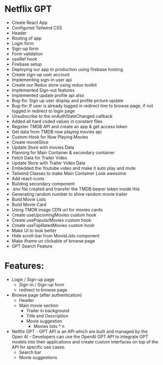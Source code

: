 # Netflix GPT

- Create React App
- Configured Tailwind CSS
- Header
- Routing of app
- Login form
- Sign-up form
- Form validation
- useRef hook
- Firebase setup
- Deploying our app to production using firebase hosting
- Create sign-up user account
- Implementing sign-in user api
- Create our Redux store using redux toolkit
- Implemented Sign-out features
- Implemented update profile api also
- Bug-fix: Sign up user display and profile picture update
- Bug-fix: If user is already logged in redirect him to browse page, if not logged in redirect to login page
- Unsubscribe to the onAuthStateChanged callback
- Added all hard coded values in constant files
- Register TMDB API and create an app & get access token
- Get data from TMDB now playing movies api
- Custom Hook for Now Playing Movies
- Create movieSlice
- Update Store with movies Data
- Planning for Main Container & secondary container
- Fetch Data for Trailer Video
- Update Store with Trailer Video Data
- Embedded the Youtube video and make it auto play and mute
- Tailwind Classes to make Main Container Look awesome
- Add react-icons
- Building secondary component
- .env file created and transfer the TMDB bearer token inside this
- Generating random number to show random movie trailer
- Build Movie Lists
- Build Movie Card
- Using TMDB image CDN url for movies cards
- Create useUpcomingMovies custom hook
- Create usePopularMovies custom hook
- Create useTopRatedMovies custom hook
- Make UI to look better
- Hide scroll-bar from MovieLists component
- Make iframe un clickable of browse page
- GPT Search Feature


# Features:
- Login / Sign-up page
    - Sign-in / Sign-up form
    - redirect to browse page
- Browse page (after authentication)
    - Header
    - Main movie section
        - Trailer in background
        - Title and Description
        - Movie suggestion
            - Movies lists * n
- Netflix GPT
        - GPT API is an API which are built and managed by the Open AI
        -  Developers can use the OpenAI GPT API to integrate GPT models into their applications and create custom interfaces on top of the API for specific use cases.
    - Search bar
    - Movie suggestions
